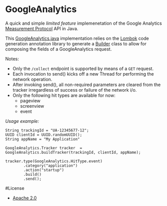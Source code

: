 # GoogleAnalytics

A quick and simple *limited feature* implemenetation of the Google Analytics [Measurement Protocol](https://developers.google.com/analytics/devguides/collection/protocol/v1/devguide) API in Java.

This [GoogleAnalytics.java](src/main/java/com/akoscz/googleanalytics/GoogleAnalytics.java) implementation relies on the [Lombok](https://projectlombok.org/index.html) code generation annotation library to generate a [Builder](https://projectlombok.org/features/Builder.html) class to allow for composing the fields of a GoogleAnalytics request.

Notes: 
* Only the `/collect` endpoint is supported by means of a `GET` request.
* Each invocation to send() kicks off a new Thread for performing the network operation.
* After invoking send(), all non-required parameters are cleared from the tracker irregardless of success or failure of the network i/o.
* Only the following hit types are available for now:
    * pageview
    * screenview
    * event

*Usage example:*

    String trackingId = "UA-12345677-12";
    UUID clientId = UUID.randomUUID();
    String appName = "My Application"
    
    GoogleAnalytics.Tracker tracker  = GoogleAnalytics.buildTracker(trackingId, clientId, appName);
    
    tracker.type(GoogleAnalytics.HitType.event)
            .category("application")
            .action("startup")
            .build()
            .send();

#License

* [Apache 2.0](http://www.apache.org/licenses/LICENSE-2.0.html)
